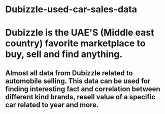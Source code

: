 # Dubizzle-used-car-sales-data
# Dubizzle is the UAE'S (Middle east country) favorite marketplace to buy, sell and find anything.
## Almost all data from Dubizzle related to automobile selling. This data can be used for finding interesting fact and correlation between different kind brands, resell value of a specific car related to year and more.
